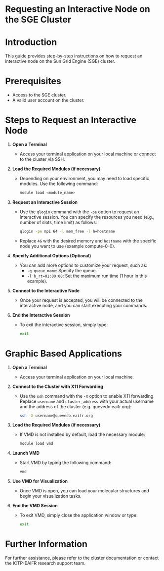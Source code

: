 # Requesting an Interactive Node on the SGE Cluster

# Introduction
This guide provides step-by-step instructions on how to request an interactive node on the Sun Grid Engine (SGE) cluster.

# Prerequisites
- Access to the SGE cluster.
- A valid user account on the cluster.

# Steps to Request an Interactive Node

1. **Open a Terminal**
    - Access your terminal application on your local machine or connect to the cluster via SSH.

2. **Load the Required Modules (if necessary)**
    - Depending on your environment, you may need to load specific modules. Use the following command:
      ```bash
      module load <module_name>
      ```

3. **Request an Interactive Session**
    - Use the `qlogin` command with the `-pe` option to request an interactive session. You can specify the resources you need (e.g., number of slots, time limit) as follows:
      ```bash
      qlogin -pe mpi 64 -l mem_free -l h=hostname
      ```
    - Replace `4G` with the desired memory and `hostname` with the specific node you want to use (example compute-0-0).

4. **Specify Additional Options (Optional)**
    - You can add more options to customize your request, such as:
      - `-q queue_name`: Specify the queue.
      - `-l h_rt=01:00:00`: Set the maximum run time (1 hour in this example).

5. **Connect to the Interactive Node**
    - Once your request is accepted, you will be connected to the interactive node, and you can start executing your commands.

6. **End the Interactive Session**
    - To exit the interactive session, simply type:
      ```bash
      exit
      ```

# Graphic Based Applications

1. **Open a Terminal**
    - Access your terminal application on your local machine.

2. **Connect to the Cluster with X11 Forwarding**
    - Use the `ssh` command with the `-X` option to enable X11 forwarding. Replace `username` and `cluster_address` with your actual username and the address of the cluster (e.g. quevedo.eaifr.org):
      ```bash
      ssh -X username@quevedo.eaifr.org
      ```

3. **Load the Required Modules (if necessary)**
    - If VMD is not installed by default, load the necessary module:
      ```bash
      module load vmd
      ```

4. **Launch VMD**
    - Start VMD by typing the following command:
      ```bash
      vmd
      ```

5. **Use VMD for Visualization**
    - Once VMD is open, you can load your molecular structures and begin your visualization tasks.

6. **End the VMD Session**
    - To exit VMD, simply close the application window or type:
      ```bash
      exit
      ```



# Further Information
For further assistance, please refer to the cluster documentation or contact the ICTP-EAIFR  research support team.